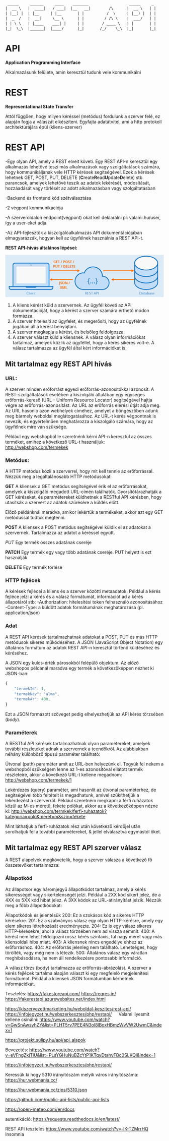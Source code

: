 ```
 _____     ______     ____    _______                  _____     _
|  __ \   |  ____|   / ___|  |__   __|        /\      |  __ \   | |
| |__) |  | |__     | |__       | |          /  \     | |__) |  | |
|  _  /   |  __|     \__ \      | |         / /\ \    |  ___/   | |
| | \ \   | |____    ___| |     | |        / ____ \   | |       | |
|_|  \_\  |______|  |____/      |_|       /_/    \_\  |_|       |_|
```

# API

**Application Programming Interface**

Alkalmazásunk felülete, amin keresztül tudunk vele kommunikálni

# REST 
**Representational State Transfer**

Attól függően, hogy milyen kéréssel (metódus) fordulunk a szerver felé, ez alapján fogja a válaszát elkészíteni. Egyfajta adatátvitel, ami a http protokoll architektúrájára épül (kliens-szerver)

# REST API
-Egy olyan API, amely a REST elveit követi. Egy REST API-n keresztül egy alkalmazás lehetővé teszi más alkalmazások vagy szolgáltatások számára, hogy kommunikáljanak vele HTTP kérések segítségével. Ezek a kérések lehetnek GET, POST, PUT, DELETE (**C**reate**R**ead**U**pdate**D**elete) stb. parancsok, amelyek lehetővé teszik az adatok lekérését, módosítását, hozzáadását vagy törlését az adott alkalmazásban vagy szolgáltatásban 

-Backend és frontend kód szétválasztása

-2 végpont kommunikációja

-A szerveroldalon endpoint(végpont) okat kell deklarálni pl: valami.hu/user, így a user-eket adja

-Az API-fejlesztők a kiszolgálóalkalmazás API dokumentációjában elmagyarázzák, hogyan kell az ügyfélnek használnia a REST API-t.


**REST API-hívás általános lépései:**

![KPO feladat megoldása](PICTURES/rest-json.png)


1.	A kliens kérést küld a szervernek. Az ügyfél követi az API dokumentációját, hogy a kérést a szerver számára érthető módon formázza.
2.	A szerver hitelesíti az ügyfelet, és megerősíti, hogy az ügyfélnek jogában áll a kérést benyújtani.
3.	A szerver megkapja a kérést, és belsőleg feldolgozza.
4.	A szerver választ küld a kliensnek. A válasz olyan információkat tartalmaz, amelyek közlik az ügyféllel, hogy a kérés sikeres volt-e. A válasz tartalmazza az ügyfél által kért információkat is.


## Mit tartalmaz egy REST API hívás
### URL:
A szerver minden erőforrást egyedi erőforrás-azonosítókkal azonosít. 
A REST-szolgáltatások esetében a kiszolgáló általában egy egységes erőforrás-kereső (URL - Uniform Resource Locator) segítségével hajtja végre az erőforrás-azonosítást. 
Az URL az erőforrás elérési útját adja meg. Az URL hasonló azon webhelyek címéhez, amelyet a böngészőben adunk meg bármely weboldal meglátogatásához. 
Az URL-t kérés végpontnak is nevezik, és egyértelműen meghatározza a kiszolgáló számára, hogy az ügyfélnek mire van szüksége.

Például egy webshopból le szeretnénk kérni API-n keresztül az összes terméket, amihez a következő URL-t használjuk: http://webshop.com/termekek

### Metódus:
A HTTP metódus közli a szerverrel, hogy mit kell tennie az erőforrással. 
Nézzük meg a legáltalánosabb HTTP metódusokat:

**GET**
A kliensek a GET metódus segítségével érik el az erőforrásokat, amelyek a kiszolgáló megadott URL-címén találhatók. Gyorsítótárazhatják a GET kéréseket, és paramétereket küldhetnek a RESTful API kérésben, hogy utasítsák a szervert az adatok szűrésére a küldés előtt.

Előző példánknál maradva, amikor lekértük a termékeket, akkor azt egy GET metódussal tudtuk megtenni.

**POST**
A kliensek a POST metódus segítségével küldik el az adatokat a szervernek. Tartalmazza az adatot a kéréssel együtt.

*PUT*
Egy termék összes adatának cseréje

**PATCH**
Egy termék egy vagy több adatának cseréje. PUT helyett is ezt használják

**DELETE**
Egy termék törlése


### HTTP fejlécek
A kérések fejlécei a kliens és a szerver közötti metaadatok. Például a kérés fejléce jelzi a kérés és a válasz formátumát, információt ad a kérés állapotáról stb:
-Authorization: hitelesítési token felhasználó azonosításához
-Content-Type: a küldött adatok formátumának meghatározása (pl. application/json)


### Adat
A REST API kérések tartalmazhatnak adatokat a POST, PUT és más HTTP metódusok sikeres működéséhez.
A JSON (JavaScript Object Notation) egy általános formátum az adatok REST API-n keresztül történő küldéséhez és kéréséhez.

A JSON egy kulcs-érték párosokból felépülő objektum. Az előző webshopos példánál maradva egy termék a következőképpen nézhet ki JSON-ban:

```js
{
    "termekId": 1,
    "termekNev": "alma",
    "termekAr": 400, 
}
```

Ezt a JSON formázott szöveget pedig elhelyezhetjük az API kérés törzsében (*body*).


### Paraméterek
A RESTful API kérések tartalmazhatnak olyan paramétereket, amelyek további részleteket adnak a szervernek a teendőkről. Az alábbiakban néhány különböző típusú paraméter található:

Útvonal (path) paraméter amit az URL-ben helyezünk el. Tegyük fel nekem a webshopból szükségem lenne az 1-es azonosítóval ellátott termék részleteire, akkor a következő URL-t kellene megadnom: http://webshop.com/termekek/1

Lekérdezés (query) paraméter, ami hasonlít az útvonal paraméterhez, de segítségével több feltételt is megadhatunk, amivel szűkíthetjük a lekérdezést a szerverről. Például szeretném megkapni a férfi ruházatok közül az M-es méretű, fekete pólókat, akkor az a következőképpen nézne ki: http://webshop.com/termkek/ferfi-ruhazatok?kategoria=polo&meret=m&szin=fekete

Mint láthatjuk a ferfi-ruházatok rész után következő kérdőjel után sorolhatjuk fel a további paramétereket, & jellel elválasztva egymástól őket.

## Mit tartalmaz egy REST API szerver válasz
A REST alapelvek megkövetelik, hogy a szerver válasza a következő fő összetevőket tartalmazza:

### Állapotkód
Az állapotsor egy háromjegyű állapotkódot tartalmaz, amely a kérés sikerességét vagy sikertelenségét jelzi. Például a 2XX kód sikert jelez, de a 4XX és 5XX kód hibát jelez. A 3XX kódok az URL-átirányítást jelzik. Nézzük meg a főbb állapotkódokat:
 

Állapotkódok és jelentésük
200: Ez a szokásos kód a sikeres HTTP kérésekre.
201: Ez a szabványos válasz egy olyan HTTP-kérésre, amely egy elem sikeres létrehozását eredményezte.
204: Ez is egy válasz sikeres HTTP-kérésekre, ahol a válasz törzsében nem ad vissza semmit.
400: A kérést nem lehet feldolgozni rossz kérés szintaxis, túl nagy méret vagy más kliensoldali hiba miatt.
403: A kliensnek nincs engedélye ehhez az erőforráshoz.
404: Az erőforrás jelenleg nem található. Lehetséges, hogy törölték, vagy még nem is létezik.
500: Általános válasz egy váratlan meghibásodásra, ha nem áll rendelkezésre pontosabb információ.

A válasz törzs (body) tartalmazza az erőforrás-ábrázolást. A szerver a kérés fejlécek tartalma alapján választ ki egy megfelelő megjelenítési formátumot. Például a kliensek JSON formátumban kérhetnek információkat.


Tesztelés:
https://fakestoreapi.com/
https://reqres.in/
https://fakerestapi.azurewebsites.net/index.html
 

https://kiszervezettmarketing.hu/weboldal-keszites/rest-api/
https://infojegyzet.hu/webszerkesztes/php/restapi/
 
Valami ilyesmit kellene csinálni:
https://www.youtube.com/watch?v=GwSnAwsyhZY&list=PLHT5rv7PEE4N3ol8lBoxHBmzWvVW2UwmC&index=1

https://projekt.sulipy.hu/api/api_alapok

Bevezetés:
https://www.youtube.com/watch?v=eVFngZkjTlU&list=PLsYGHuNuBZcYtP1KTqyDtahvFBc0SLKQi&index=1



https://infojegyzet.hu/webszerkesztes/php/restapi/



Keressük ki hogy 5310 irányítószám melyik város irányítószáma:
https://hur.webmania.cc/

https://hur.webmania.cc/zips/5310.json

https://github.com/public-api-lists/public-api-lists

https://open-meteo.com/en/docs

autentikáció:
https://requests.readthedocs.io/en/latest/

REST API tesztelés
https://www.youtube.com/watch?v=-lK-TZMrrHQ
Insomnia
